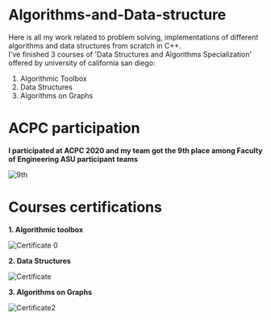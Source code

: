 # Algorithms-and-Data-structure
Here is all my work related to problem solving, implementations of different algorithms and data structures from scratch in C++.\
I've finished 3 courses of 'Data Structures and Algorithms Specialization' offered by university of california san diego:
1. Algorithmic Toolbox
2. Data Structures
3. Algorithms on Graphs
# ACPC participation
**I participated at ACPC 2020 and my team got the 9th place among Faculty of Engineering ASU participant teams**

![9th](https://user-images.githubusercontent.com/47945674/115971990-244c2680-a54c-11eb-8f08-452ae543ce61.png)

# Courses certifications
**1. Algorithmic toolbox**

![Certificate 0](https://user-images.githubusercontent.com/47945674/115971879-5f9a2580-a54b-11eb-9b8c-5b09c4f7d03d.png)

**2. Data Structures**

![Certificate](https://user-images.githubusercontent.com/47945674/115971931-b30c7380-a54b-11eb-8542-7caaed16ba8c.png)

**3. Algorithms on Graphs**

![Certificate2](https://user-images.githubusercontent.com/47945674/115971937-bd2e7200-a54b-11eb-9acf-7e8307bb6ca6.png)
